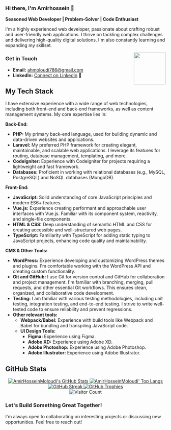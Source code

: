 ### Hi there, I'm Amirhossein 👋

**Seasoned Web Developer | Problem-Solver | Code Enthusiast**

I'm a highly experienced web developer, passionate about crafting robust and user-friendly web applications. I thrive on tackling complex challenges and delivering high-quality digital solutions. I'm also constantly learning and expanding my skillset.

<img src="https://c.tenor.com/5SWZs0T-tuAAAAAC/thumbs-up-kid.gif" align="right" width="100" />

### Get in Touch

*   **Email:** [ahmoloudi786@gmail.com](mailto:ahmoloudi786@gmail.com)
*   **LinkedIn:** [Connect on LinkedIn](https://www.linkedin.com/in/platform-developer-947aa31ba/) &#x1F517;

## My Tech Stack

I have extensive experience with a wide range of web technologies, including both front-end and back-end frameworks, as well as content management systems. My core expertise lies in:

**Back-End:**

*   **PHP:** My primary back-end language, used for building dynamic and data-driven websites and applications.
*   **Laravel:** My preferred PHP framework for creating elegant, maintainable, and scalable web applications. I leverage its features for routing, database management, templating, and more.
*   **CodeIgniter:** Experience with CodeIgniter for projects requiring a lightweight and fast framework.
*   **Databases:** Proficient in working with relational databases (e.g., MySQL, PostgreSQL) and NoSQL databases (MongoDB).

**Front-End:**

*   **JavaScript:** Solid understanding of core JavaScript principles and modern ES6+ features.
*   **Vue.js:** Experience creating performant and approachable user interfaces with Vue.js. Familiar with its component system, reactivity, and single-file components.
*   **HTML & CSS:** Deep understanding of semantic HTML and CSS for creating accessible and well-structured web pages.
*  **TypeScript:** Familiarity with TypeScript for adding static typing to JavaScript projects, enhancing code quality and maintainability.

**CMS & Other Tools:**

*   **WordPress:** Experience developing and customizing WordPress themes and plugins. I'm comfortable working with the WordPress API and creating custom functionality.
*   **Git and GitHub:** I use Git for version control and GitHub for collaboration and project management. I'm familiar with branching, merging, pull requests, and other essential Git workflows. This ensures clean, organized, and collaborative code development.
*   **Testing:** I am familiar with various testing methodologies, including unit testing, integration testing, and end-to-end testing. I strive to write well-tested code to ensure reliability and prevent regressions. 
* **Other relevant tools:** 
    *  **Webpack/Babel:** Experience with build tools like Webpack and Babel for bundling and transpiling JavaScript code.
    * **UI Design Tools:** 
       *  **Figma:** Experience using Figma.
       * **Adobe XD:** Experience using Adobe XD.
       * **Adobe Photoshop:** Experience using Adobe Photoshop.
       * **Adobe Illustrator:** Experience using Adobe Illustrator.

## GitHub Stats

<p align="center">
  <!-- Basic Stats -->
  <a href="https://github.com/AmirHosseinMoloudi/AmirHosseinMoloudi">
    <img src="https://github-readme-stats.vercel.app/api?username=AmirHosseinMoloudi&show_icons=true&include_all_commits=true&theme=algolia&count_private=false&line_height=40" alt="AmirHosseinMoloudi's GitHub Stats" />
  </a>
  <a href="https://github.com/AmirHosseinMoloudi/AmirHosseinMoloudi">
    <img src="https://github-readme-stats.vercel.app/api/top-langs/?username=AmirHosseinMoloudi&langs_count=5&theme=algolia" alt="AmirHosseinMoloudi' Top Langs" />
  </a><br/>

  <!-- Streak Stats (Customized) -->
  <a href="https://git.io/streak-stats">
    <img src="https://streak-stats.demolab.com/?user=AmirHosseinMoloudi&theme=algolia&date_format=[Y.]n.j&locale=en" alt="GitHub Streak" />
  </a>
  <!--
    Streak Stats Customization Options:
      theme:  (See list below)
      date_format:  [Y.]n.j  (Compact format)
      locale: en (English - change to 'fa' for Farsi if preferred)
      hide_border: true/false
      background:  (hex color, e.g., 'f2f2f2')
      ... (many other color options - see documentation)
  -->

  <!-- Trophies (Customized) -->
  <a href="https://github.com/ryo-ma/github-profile-trophy">
    <img src="https://github-profile-trophy.vercel.app/?username=AmirHosseinMoloudi&theme=algolia&no-frame=false&no-bg=false&margin-w=4" alt="GitHub Trophies" />
 </a>
    <!--
      Trophy Customization Options:
        theme: (See list below)
        no-frame: false (Set to true to remove frame)
        no-bg: false (Set to true to remove background)
        margin-w: 4 (Horizontal margin)
        column: -1 (Adaptive columns)
        row: (number, default 3)
        title: (Filter by title, e.g., title=Followers)
        rank: (Filter by rank, e.g., rank=S,AAA)
    -->
<br/>
  <!-- Visitor Count -->
  <img src="https://profile-counter.glitch.me/AmirHosseinMoloudi/count.svg" alt="Visitor Count" />
</p>

<!-- Theme List (for easy reference - keep this commented out)
  Available Themes for Streak Stats and Trophies:
    default, dark, radical, merko, gruvbox, tokyonight, onedark, cobalt,
    synthwave, highcontrast, dracula, monokai, chalk, nord, alduin,
    darkhub, juicyfresh, buddhism, oldie, onestar, discord, algolia,
    gitdimmed, matrix, apprentice, dark_dimmed, dark_lover, kimbie_dark
-->

### Let's Build Something Great Together!

I'm always open to collaborating on interesting projects or discussing new opportunities. Feel free to reach out!
